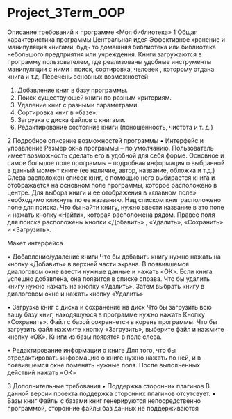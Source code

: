 Project_3Term_OOP
=================


Описание требований к программе
«Моя библиотека»
1 Общая характеристика программы
Центральная идея
Эффективное хранение и манипуляция книгами, будь то домашняя библиотека или библиотека небольшого предприятия или учреждения. Книги загружаются в программу пользователем, где реализованы удобные инструменты манипуляции с ними : поиск, сортировка, человек , которому отдана книга и т.д. 
Перечень основных возможностей
1.	Добавление книг в базу программы.
2.	Поиск существующей книги по разным критериям.
3.	Удаление книг с разными параметрами.
4.	Сортировка книг в «базе».
5.	Загрузка с диска файлов с книгами.
6.	Редактирование состояние книги (поношенность, чистота и т. д.)

2 Подробное описание возможностей программы
•	Интерфейс и управление
Размер окна программы – по умолчанию. Пользователь имеет возможность сделать его в удобной для себя форме. 
Основное и самое большое поле программы – подробная информация о выбранной в данный момент книге (ее наличие, автор, название, обложка и т.д.) Слева расположен список книг, с помощью него выбирается книга и отображается на основном поле программы, которое расположено в центре. Для выбора книги и ее отображения в «главном поле» необходимо кликнуть по ее названию. Над списком книг расположено поле для поиска. Что бы найти книгу, нужно ввести название в это поле и нажать кнопку «Найти», которая расположена рядом. Правее поля для поиска расположены кнопки «Добавить» , «Удалить», «Сохранить» и «Загрузить». 

Макет интерфейса
 


•	Добавление/удаление книги
Что бы добавить книгу нужно нажать на кнопку «Добавить» в верхней части экрана. В появившемся диалоговом окне ввести нужные данные и нажать «ОК». Если книга успешно добавлена, она появится в списке справа.
Что бы удалить книгу нужно нажать на кнопку «Удалить», Затем выбрать книгу в диалоговом окне и нажать кнопку «Удалить»

•	Загрузка книг с диска и сохранение на диск
Что бы загрузить всю вашу базу книг, находящуюся в программе нужно нажать
Кнопку «Сохранить». Файл с базой сохраняется в корень программы. Что бы загрузить файл нажмите кнопку «Загрузить», выберите файл и нажмите кнопку «ОК». Книги из базы появятся в поле слева. 

•	Редактирование информации о книге
Для того, что бы отредактировать информацию о книге нужно нажать по ней, и в появившемся окне поменять нужные поля.  После выполненных действий нажать «ОК»


3 Дополнительные требования
•	Поддержка сторонних плагинов
В данной версии проекта поддержка сторонних плагинов отсутсвует.
•	Базы книг
Файлы с базами книг генерируются непосредственно программой, сторонние файлы баз данных не поддерживаются 


